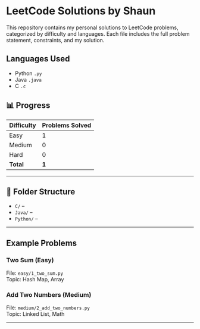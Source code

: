 # LeetCode Solutions by Shaun

This repository contains my personal solutions to LeetCode problems, categorized by difficulty and languages. Each file includes the full problem statement, constraints, and my solution.

##  Languages Used

-  Python `.py`
-  Java `.java`
-  C `.c`

## 📊 Progress

| Difficulty | Problems Solved |
|------------|------------------|
| Easy       | 1                |
| Medium     | 0                |
| Hard       | 0                |
| **Total**  | **1**            |

---

## 📂 Folder Structure

- `C/` –
- `Java/` –
- `Python/` –

---

## Example Problems

###  Two Sum (Easy)
File: `easy/1_two_sum.py`  
Topic: Hash Map, Array

### Add Two Numbers (Medium)
File: `medium/2_add_two_numbers.py`  
Topic: Linked List, Math

---

